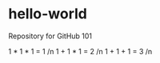 hello-world
===========

Repository for GitHub 101

1 * 1 * 1 = 1 /n
1 + 1 * 1 = 2 /n
1 + 1 + 1 = 3 /n
